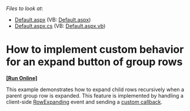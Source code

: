<!-- default file list -->
*Files to look at*:

* [Default.aspx](./CS/ExpandRecursiveProgrammatically/Default.aspx) (VB: [Default.aspx](./VB/ExpandRecursiveProgrammatically/Default.aspx))
* [Default.aspx.cs](./CS/ExpandRecursiveProgrammatically/Default.aspx.cs) (VB: [Default.aspx.vb](./VB/ExpandRecursiveProgrammatically/Default.aspx.vb))
<!-- default file list end -->
# How to implement custom behavior for an expand button of group rows
<!-- run online -->
**[[Run Online]](https://codecentral.devexpress.com/e398/)**
<!-- run online end -->


<p>This example demonstrates how to expand child rows recursively when a parent group row is expanded. This feature is implemented by handling a client-side <a href="http://documentation.devexpress.com/#AspNet/DevExpressWebASPxGridViewScriptsASPxClientGridView_RowExpandingtopic">RowExpanding</a> event and sending a <a href="http://documentation.devexpress.com/#AspNet/DevExpressWebASPxGridViewScriptsASPxClientGridView_PerformCallbacktopic">custom callback</a>.</p>

<br/>


